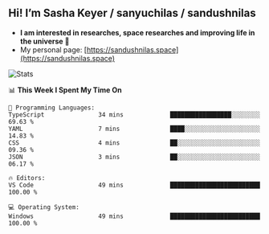 ## Hi! I’m Sasha Keyer / sanyuchilas / sandushnilas

- **I am interested in researches, space researches and improving life in the universe 🌠**  
- My personal page: [https://sandushnilas.space](https://sandushnilas.space)

![Stats](https://github-readme-stats.vercel.app/api?username=sanyuchilas&show_icons=true&theme=react&hide=issues&count_private=true&layout=compact)

<!--START_SECTION:waka-->
📊 **This Week I Spent My Time On** 

```text
💬 Programming Languages: 
TypeScript               34 mins             █████████████████░░░░░░░░   69.63 % 
YAML                     7 mins              ████░░░░░░░░░░░░░░░░░░░░░   14.83 % 
CSS                      4 mins              ██░░░░░░░░░░░░░░░░░░░░░░░   09.36 % 
JSON                     3 mins              ██░░░░░░░░░░░░░░░░░░░░░░░   06.17 % 

🔥 Editors: 
VS Code                  49 mins             █████████████████████████   100.00 % 

💻 Operating System: 
Windows                  49 mins             █████████████████████████   100.00 % 
```


<!--END_SECTION:waka-->
